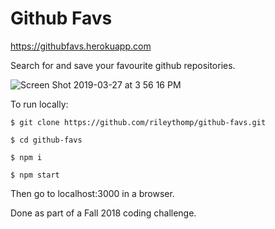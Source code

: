 # Github Favs

https://githubfavs.herokuapp.com

Search for and save your favourite github repositories.

![Screen Shot 2019-03-27 at 3 56 16 PM](https://user-images.githubusercontent.com/35535783/55108162-55c24180-50a9-11e9-9890-5093b9772b43.png)

To run locally:

```$ git clone https://github.com/rileythomp/github-favs.git```

```$ cd github-favs```

```$ npm i```

```$ npm start```

Then go to localhost:3000 in a browser.

Done as part of a Fall 2018 coding challenge.
